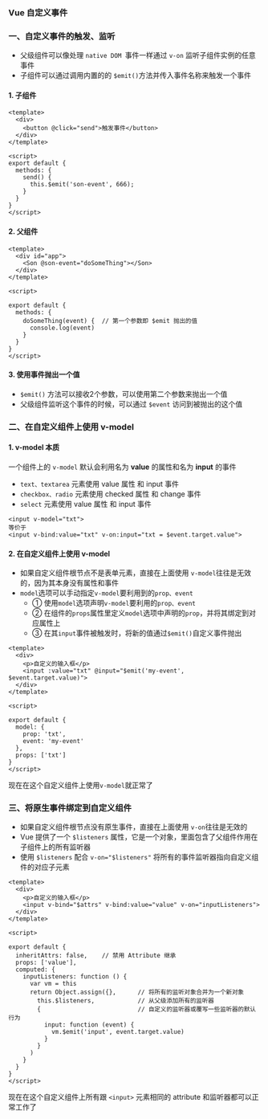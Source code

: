 ### Vue 自定义事件
### 一、自定义事件的触发、监听
* 父级组件可以像处理 `native DOM `事件一样通过 `v-on` 监听子组件实例的任意事件
* 子组件可以通过调用内置的的 `$emit()`方法并传入事件名称来触发一个事件

#### 1. 子组件
```
<template>
  <div>
    <button @click="send">触发事件</button>
  </div>
</template>

<script>
export default {
  methods: {
    send() {
      this.$emit('son-event', 666);
    }
  }
}
</script>
```

#### 2. 父组件
```
<template>
  <div id="app">
    <Son @son-event="doSomeThing"></Son>
  </div>
</template>

<script>

export default {
  methods: {
    doSomeThing(event) {  // 第一个参数即 $emit 抛出的值
      console.log(event)
    }
  }
}
</script>
```

#### 3. 使用事件抛出一个值
* `$emit()` 方法可以接收2个参数，可以使用第二个参数来抛出一个值
* 父级组件监听这个事件的时候，可以通过 `$event` 访问到被抛出的这个值





### 二、在自定义组件上使用 v-model
#### 1.  v-model 本质
一个组件上的 `v-model` 默认会利用名为 **value** 的属性和名为 **input** 的事件
* `text、textarea` 元素使用 value 属性 和 input 事件
* `checkbox、radio` 元素使用 checked 属性 和 change 事件
* `select` 元素使用 value 属性 和 input 事件

```
<input v-model="txt">
等价于
<input v-bind:value="txt" v-on:input="txt = $event.target.value">
```


#### 2. 在自定义组件上使用 v-model
* 如果自定义组件根节点不是表单元素，直接在上面使用 `v-model`往往是无效的，因为其本身没有属性和事件
*  `model`选项可以手动指定`v-model`要利用到的`prop、event`
   * ① 使用`model`选项声明`v-model`要利用的`prop、event`
   * ② 在组件的`props`属性里定义`model`选项中声明的`prop`，并将其绑定到对应属性上
   * ③ 在其`input`事件被触发时，将新的值通过`$emit()`自定义事件抛出

```
<template>
  <div>
    <p>自定义的输入框</p>
    <input :value="txt" @input="$emit('my-event', $event.target.value)">
  </div>
</template>

<script>

export default {
  model: {
    prop: 'txt',
    event: 'my-event'
  },
  props: ['txt']
}
</script>
```


现在在这个自定义组件上使用`v-model`就正常了




### 三、将原生事件绑定到自定义组件
* 如果自定义组件根节点没有原生事件，直接在上面使用 `v-on`往往是无效的
* Vue 提供了一个 `$listeners` 属性，它是一个对象，里面包含了父组件作用在子组件上的所有监听器
* 使用 `$listeners` 配合 `v-on="$listeners"` 将所有的事件监听器指向自定义组件的对应子元素


```
<template>
  <div>
    <p>自定义的输入框</p>
    <input v-bind="$attrs" v-bind:value="value" v-on="inputListeners">
  </div>
</template>

<script>

export default {
  inheritAttrs: false,    // 禁用 Attribute 继承
  props: ['value'],
  computed: {
    inputListeners: function () {
      var vm = this
      return Object.assign({},      // 将所有的监听对象合并为一个新对象
        this.$listeners,            // 从父级添加所有的监听器
        {                           // 自定义的监听器或覆写一些监听器的默认行为
          input: function (event) {
            vm.$emit('input', event.target.value)
          }
        }
      )
    }
  }
}
</script>
```

现在在这个自定义组件上所有跟 `<input>` 元素相同的 attribute 和监听器都可以正常工作了
 